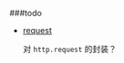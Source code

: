 ###todo


 - [request](http://blog.segmentfault.com/younglaker/1190000000385867)

    对 `http.request` 的封装？
